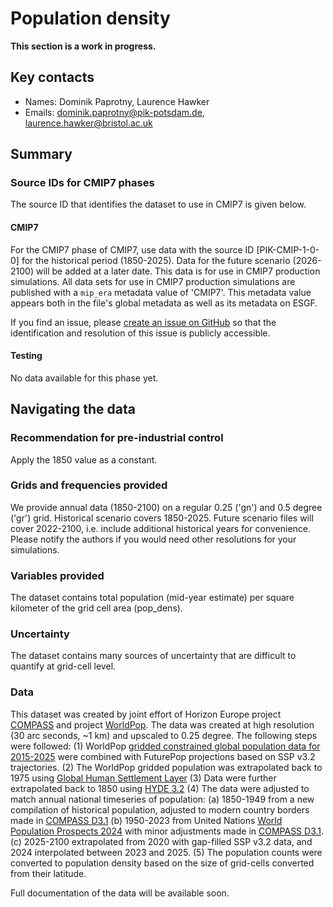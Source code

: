 <!--- These values are used by `fill-out-auto-generated-sections.py` -->
<!--- forcing="population" -->
<!--- source_id_stub="tbd" -->
# Population density

**This section is a work in progress.**

## Key contacts

- Names: Dominik Paprotny, Laurence Hawker
- Emails: dominik.paprotny@pik-potsdam.de, laurence.hawker@bristol.ac.uk

## Summary

<!--- begin-cmip7-phases-source-ids -->
<!--- Do not edit this section, it is automatically updated when the docs are built -->
### Source IDs for CMIP7 phases

The source ID that identifies the dataset to use in CMIP7 is given below.

#### CMIP7

For the CMIP7 phase of CMIP7, use data with the source ID [PIK-CMIP-1-0-0] for the historical period (1850-2025).
Data for the future scenario (2026-2100) will be added at a later date.
This data is for use in CMIP7 production simulations.
All data sets for use in CMIP7 production simulations are published with a `mip_era` metadata value of 'CMIP7'.
This metadata value appears both in the file's global metadata as well as its metadata on ESGF.

If you find an issue, please
[create an issue on GitHub](https://github.com/PCMDI/input4MIPs_CVs/issues/new?template=data_issue.md)
so that the identification and resolution of this issue is publicly accessible.

#### Testing

No data available for this phase yet.

<!--- end-cmip7-phases-source-ids -->

<!--- placeholder for piControl recommendation -->
## Navigating the data

### Recommendation for pre-industrial control

Apply the 1850 value as a constant.

### Grids and frequencies provided

We provide annual data (1850-2100) on a regular 0.25 ('gn') and 0.5 degree ('gr') grid.
Historical scenario covers 1850-2025.
Future scenario files will cover 2022-2100, i.e. include additional historical years for convenience.
Please notify the authors if you would need other resolutions for your simulations. 

### Variables provided

The dataset contains total population (mid-year estimate) per square kilometer of the grid cell area (pop_dens).

### Uncertainty

The dataset contains many sources of uncertainty that are difficult to quantify at grid-cell level.

### Data

This dataset was created by joint effort of Horizon Europe project [COMPASS](https://compass-climate.eu/) 
and project [WorldPop](https://www.worldpop.org/). The data was created at high resolution (30 arc seconds, ~1 km)
and upscaled to 0.25 degree. The following steps were followed:
(1) WorldPop [gridded constrained global population data for 2015-2025](https://www.worldpop.org/blog/beta-test-our-new-global-population-data-2015-to-2030/) 
were combined with FuturePop projections based on SSP v3.2 trajectories.
(2) The WorldPop gridded population was extrapolated back to 1975 using [Global Human Settlement Layer](https://human-settlement.emergency.copernicus.eu/)
(3) Data were further extrapolated back to 1850 using [HYDE 3.2](https://geo.public.data.uu.nl/vault-hyde/HYDE%203.2%5B1710494848%5D/original/)
(4) The data were adjusted to match annual national timeseries of population:
(a) 1850-1949 from a new compilation of historical population, adjusted to modern country borders made in [COMPASS D3.1](https://zenodo.org/records/14892500)
(b) 1950-2023 from United Nations [World Population Prospects 2024](https://population.un.org/wpp/) with minor adjustments made in [COMPASS D3.1](https://zenodo.org/records/14892500).
(c) 2025-2100 extrapolated from 2020 with gap-filled SSP v3.2 data, and 2024 interpolated between 2023 and 2025.
(5) The population counts were converted to population density based on the size of grid-cells converted from their latitude.

Full documentation of the data will be available soon.

<!--- end of placeholder for piControl recommendation -->

<!--- begin-revision-history -->
<!--- Do not edit this section, it is automatically updated when the docs are built -->
<!--- No revisions, hence section is blank -->
<!--- end-revision-history -->
